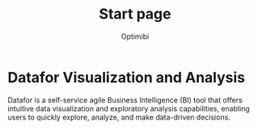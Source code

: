 ﻿---
title: Start page
createTime: 2025/02/10 17:14:56
permalink: /release/new/
author: Optimibi
tags:
  - API
  - Optimibi
description: 
---




# Datafor Visualization and Analysis

Datafor is a self-service agile Business Intelligence (BI) tool that offers intuitive data visualization and exploratory analysis capabilities, enabling users to quickly explore, analyze, and make data-driven decisions.

